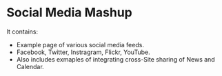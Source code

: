 Social Media Mashup
============================

It contains:

* Example page of various social media feeds.
* Facebook, Twitter, Instragram, Flickr, YouTube.
* Also includes exmaples of integrating cross-Site sharing of News and Calendar.